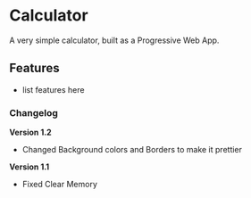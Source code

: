 # Calculator

A very simple calculator, built as a Progressive Web App.

## Features

- list features here

### Changelog

**Version 1.2**

- Changed Background colors and Borders to make it prettier

**Version 1.1**

- Fixed Clear Memory
